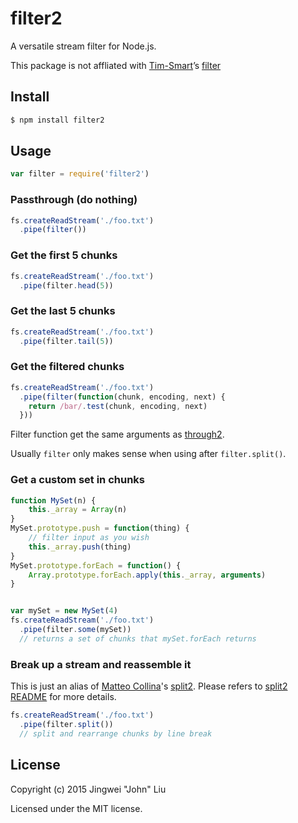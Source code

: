 # filter2

A versatile stream filter for Node.js.

This package is not affliated with [Tim-Smart](https://www.npmjs.com/~Tim-Smart)’s [filter](https://www.npmjs.com/package/filter)

## Install

```bash
$ npm install filter2
```

## Usage
```js
var filter = require('filter2')
```

### Passthrough (do nothing)

```js
fs.createReadStream('./foo.txt')
  .pipe(filter())
```

### Get the first 5 chunks

```js
fs.createReadStream('./foo.txt')
  .pipe(filter.head(5))
```

### Get the last 5 chunks

```js
fs.createReadStream('./foo.txt')
  .pipe(filter.tail(5))
```


### Get the filtered chunks

```js
fs.createReadStream('./foo.txt')
  .pipe(filter(function(chunk, encoding, next) {
    return /bar/.test(chunk, encoding, next)
  }))
```

Filter function get the same arguments as [through2](https://www.npmjs.com/package/through2).

Usually `filter` only makes sense when using after `filter.split()`.


### Get a custom set in chunks

```js
function MySet(n) {
	this._array = Array(n)
}
MySet.prototype.push = function(thing) {
	// filter input as you wish 
	this._array.push(thing)
}
MySet.prototype.forEach = function() {
	Array.prototype.forEach.apply(this._array, arguments)
}


var mySet = new MySet(4)
fs.createReadStream('./foo.txt')
  .pipe(filter.some(mySet))
  // returns a set of chunks that mySet.forEach returns
```


### Break up a stream and reassemble it

This is just an alias of [Matteo Collina](mailto:hello@matteocollina.com)'s [split2](https://github.com/mcollina/split2). Please refers to [split2 README](https://github.com/mcollina/split2) for more details.

```js
fs.createReadStream('./foo.txt')
  .pipe(filter.split())
  // split and rearrange chunks by line break
```

## License
Copyright (c) 2015 Jingwei "John" Liu

Licensed under the MIT license.
